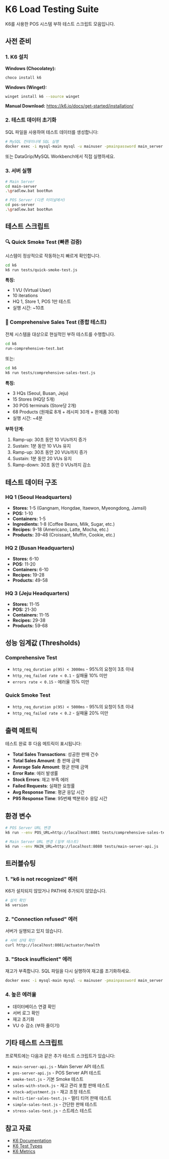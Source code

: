 # K6 Load Testing Suite

K6를 사용한 POS 시스템 부하 테스트 스크립트 모음입니다.

## 사전 준비

### 1. K6 설치

**Windows (Chocolatey):**
```bash
choco install k6
```

**Windows (Winget):**
```bash
winget install k6 --source winget
```

**Manual Download:**
https://k6.io/docs/get-started/installation/

### 2. 테스트 데이터 초기화

SQL 파일을 사용하여 테스트 데이터를 생성합니다:

```bash
# MySQL 컨테이너에 SQL 실행
docker exec -i mysql-main mysql -u mainuser -pmainpassword main_server < docker/init-scripts/06-complete-test-data.sql
```

또는 DataGrip/MySQL Workbench에서 직접 실행하세요.

### 3. 서버 실행

```bash
# Main Server
cd main-server
.\gradlew.bat bootRun

# POS Server (다른 터미널에서)
cd pos-server
.\gradlew.bat bootRun
```

## 테스트 스크립트

### 🔍 Quick Smoke Test (빠른 검증)

시스템이 정상적으로 작동하는지 빠르게 확인합니다.

```bash
cd k6
k6 run tests/quick-smoke-test.js
```

**특징:**
- 1 VU (Virtual User)
- 10 iterations
- HQ 1, Store 1, POS 1만 테스트
- 실행 시간: ~10초

### 🎯 Comprehensive Sales Test (종합 테스트)

전체 시스템을 대상으로 현실적인 부하 테스트를 수행합니다.

```bash
cd k6
run-comprehensive-test.bat
```

또는:

```bash
cd k6
k6 run tests/comprehensive-sales-test.js
```

**특징:**
- 3 HQs (Seoul, Busan, Jeju)
- 15 Stores (HQ당 5개)
- 30 POS terminals (Store당 2개)
- 68 Products (원재료 8개 + 레시피 30개 + 완제품 30개)
- 실행 시간: ~4분

**부하 단계:**
1. Ramp-up: 30초 동안 10 VUs까지 증가
2. Sustain: 1분 동안 10 VUs 유지
3. Ramp-up: 30초 동안 20 VUs까지 증가
4. Sustain: 1분 동안 20 VUs 유지
5. Ramp-down: 30초 동안 0 VUs까지 감소

## 테스트 데이터 구조

### HQ 1 (Seoul Headquarters)
- **Stores:** 1-5 (Gangnam, Hongdae, Itaewon, Myeongdong, Jamsil)
- **POS:** 1-10
- **Containers:** 1-5
- **Ingredients:** 1-8 (Coffee Beans, Milk, Sugar, etc.)
- **Recipes:** 9-18 (Americano, Latte, Mocha, etc.)
- **Products:** 39-48 (Croissant, Muffin, Cookie, etc.)

### HQ 2 (Busan Headquarters)
- **Stores:** 6-10
- **POS:** 11-20
- **Containers:** 6-10
- **Recipes:** 19-28
- **Products:** 49-58

### HQ 3 (Jeju Headquarters)
- **Stores:** 11-15
- **POS:** 21-30
- **Containers:** 11-15
- **Recipes:** 29-38
- **Products:** 59-68

## 성능 임계값 (Thresholds)

### Comprehensive Test
- `http_req_duration p(95) < 3000ms` - 95%의 요청이 3초 이내
- `http_req_failed rate < 0.1` - 실패율 10% 미만
- `errors rate < 0.15` - 에러율 15% 미만

### Quick Smoke Test
- `http_req_duration p(95) < 5000ms` - 95%의 요청이 5초 이내
- `http_req_failed rate < 0.2` - 실패율 20% 미만

## 출력 메트릭

테스트 완료 후 다음 메트릭이 표시됩니다:

- **Total Sales Transactions**: 성공한 판매 건수
- **Total Sales Amount**: 총 판매 금액
- **Average Sale Amount**: 평균 판매 금액
- **Error Rate**: 에러 발생률
- **Stock Errors**: 재고 부족 에러
- **Failed Requests**: 실패한 요청률
- **Avg Response Time**: 평균 응답 시간
- **P95 Response Time**: 95번째 백분위수 응답 시간

## 환경 변수

```bash
# POS Server URL 변경
k6 run --env POS_URL=http://localhost:8081 tests/comprehensive-sales-test.js

# Main Server URL 변경 (일부 테스트)
k6 run --env MAIN_URL=http://localhost:8080 tests/main-server-api.js
```

## 트러블슈팅

### 1. "k6 is not recognized" 에러

K6가 설치되지 않았거나 PATH에 추가되지 않았습니다.
```bash
# 설치 확인
k6 version
```

### 2. "Connection refused" 에러

서버가 실행되고 있지 않습니다.
```bash
# 서버 상태 확인
curl http://localhost:8081/actuator/health
```

### 3. "Stock insufficient" 에러

재고가 부족합니다. SQL 파일을 다시 실행하여 재고를 초기화하세요.

```bash
docker exec -i mysql-main mysql -u mainuser -pmainpassword main_server < docker/init-scripts/06-complete-test-data.sql
```

### 4. 높은 에러율

- 데이터베이스 연결 확인
- 서버 로그 확인
- 재고 초기화
- VU 수 감소 (부하 줄이기)

## 기타 테스트 스크립트

프로젝트에는 다음과 같은 추가 테스트 스크립트가 있습니다:

- `main-server-api.js` - Main Server API 테스트
- `pos-server-api.js` - POS Server API 테스트
- `smoke-test.js` - 기본 Smoke 테스트
- `sales-with-stock.js` - 재고 관리 포함 판매 테스트
- `stock-adjustment.js` - 재고 조정 테스트
- `multi-tier-sales-test.js` - 멀티 티어 판매 테스트
- `simple-sales-test.js` - 간단한 판매 테스트
- `stress-sales-test.js` - 스트레스 테스트

## 참고 자료

- [K6 Documentation](https://k6.io/docs/)
- [K6 Test Types](https://k6.io/docs/test-types/introduction/)
- [K6 Metrics](https://k6.io/docs/using-k6/metrics/)
